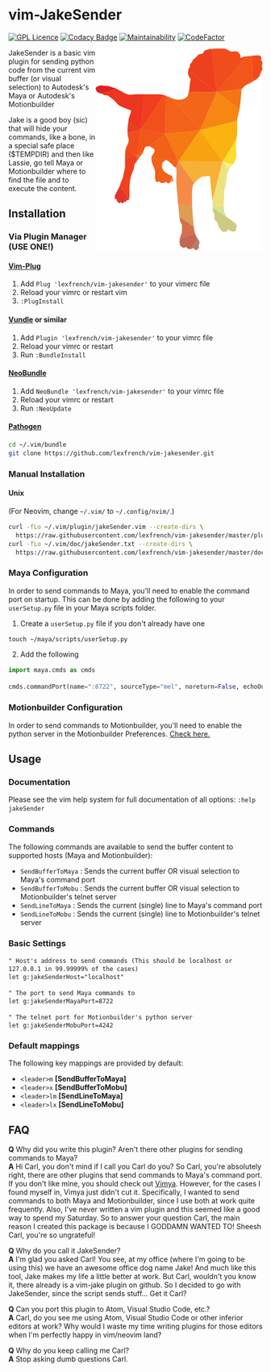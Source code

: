 # vim-JakeSender
[![GPL Licence](https://badges.frapsoft.com/os/gpl/gpl.png?v=103)](https://opensource.org/licenses/GPL-3.0/) [![Codacy Badge](https://api.codacy.com/project/badge/Grade/20393bee21b04aacb525b0384d5ebfcb)](https://www.codacy.com/app/lexfrench/vim-JakeSender?utm_source=github.com&amp;utm_medium=referral&amp;utm_content=LexFrench/vim-JakeSender&amp;utm_campaign=Badge_Grade) [![Maintainability](https://api.codeclimate.com/v1/badges/9f6c46fa47690a04fb59/maintainability)](https://codeclimate.com/github/LexFrench/vim-JakeSender/maintainability) [![CodeFactor](https://www.codefactor.io/repository/github/lexfrench/vim-jakesender/badge)](https://www.codefactor.io/repository/github/lexfrench/vim-jakesender)

<p align="center">
  <img style="float: right; height: 400px;" src="assets/jake.png" alt="Vim-JakeSender logo"/>
</p>

JakeSender is a basic vim plugin for sending python code from the current vim
buffer (or visual selection) to Autodesk's Maya or Autodesk's Motionbuilder

Jake is a good boy (sic) that will hide your commands, like a bone, in a
special safe place ($TEMPDIR) and then like Lassie, go tell Maya or
Motionbuilder where to find the file and to execute the content.

## Installation

### Via Plugin Manager (USE ONE!)

#### [Vim-Plug](https://github.com/junegunn/vim-plug)

1. Add `Plug 'lexfrench/vim-jakesender'` to your vimerc file
2. Reload your vimrc or restart vim
3. `:PlugInstall`

#### [Vundle](https://github.com/VundleVim/Vundle.vim) or similar

1. Add `Plugin 'lexfrench/vim-jakesender'` to your vimrc file
2. Reload your vimrc or restart
3. Run `:BundleInstall`

#### [NeoBundle](https://github.com/Shougo/neobundle.vim)

1. Add `NeoBundle 'lexfrench/vim-jakesender'` to your vimrc file
2. Reload your vimrc or restart
3. Run `:NeoUpdate`

#### [Pathogen](https://github.com/tpope/vim-pathogen)

```sh
cd ~/.vim/bundle
git clone https://github.com/lexfrench/vim-jakesender.git
```
### Manual Installation

#### Unix

(For Neovim, change `~/.vim/` to `~/.config/nvim/`.)

```sh
curl -fLo ~/.vim/plugin/jakeSender.vim --create-dirs \
  https://raw.githubusercontent.com/lexfrench/vim-jakesender/master/plugin/jakeSender.vim
curl -fLo ~/.vim/doc/jakeSender.txt --create-dirs \
  https://raw.githubusercontent.com/lexfrench/vim-jakesender/master/doc/jakeSender.txt
```

### Maya Configuration

In order to send commands to Maya, you'll need to enable the command port on startup. This can be done by adding the following to your `userSetup.py` file in your Maya scripts folder.

1. Create a `userSetup.py` file if you don't already have one

```
touch ~/maya/scripts/userSetup.py
```

2. Add the following 
```python
import maya.cmds as cmds

cmds.commandPort(name=":8722", sourceType="mel", noreturn=False, echoOutput=False, bufferSize=4096)
```

### Motionbuilder Configuration

In order to send commands to Motionbuilder, you'll need to enable the python server in the Motionbuilder Preferences. [Check here.](http://bit.ly/MobuPythonPrefs)

## Usage

### Documentation

Please see the vim help system for full documentation of all options: `:help jakeSender`

### Commands

The following commands are available to send the buffer content to supported hosts (Maya and Motionbuilder):
  * `SendBufferToMaya` : Sends the current buffer OR visual selection to Maya's command port
  * `SendBufferToMobu` : Sends the current buffer OR visual selection to Motionbuilder's telnet server
  * `SendLineToMaya`   : Sends the current (single) line to Maya's command port
  * `SendLineToMobu`   : Sends the current (single) line to Motionbuilder's telnet server


### Basic Settings

```vim
" Host's address to send commands (This should be localhost or 127.0.0.1 in 99.99999% of the cases)
let g:jakeSenderHost="localhost"

" The port to send Maya commands to
let g:jakeSenderMayaPort=8722

" The telnet port for Motionbuilder's python server
let g:jakeSenderMobuPort=4242
```

### Default mappings

The following key mappings are provided by default:
  * `<leader>m` **[SendBufferToMaya]**
  * `<leader>x` **[SendBufferToMobu]**
  * `<leader>lm` **[SendLineToMaya]**
  * `<leader>lx` **[SendLineToMobu]**

## FAQ
**Q** Why did you write this plugin? Aren't there other plugins for sending commands to Maya? \
**A** Hi Carl, you don't mind if I call you Carl do you? So Carl, you're absolutely right, there are other plugins that send commands to Maya's command port. If you don't like mine, you should check out [Vimya](https://www.vim.org/scripts/script.php?script_id=2626). However, for the cases I found myself in, Vimya just didn't cut it. Specifically, I wanted to send commands to both Maya and Motionbuilder, since I use both at work quite frequently. Also, I've never written a vim plugin and this seemed like a good way to spend my Saturday. So to answer your question Carl, the main reason I created this package is because I GODDAMN WANTED TO! Sheesh Carl, you're so ungrateful!

**Q** Why do you call it JakeSender? \
**A** I'm glad you asked Carl! You see, at my office (where I'm going to be using this) we have an awesome office dog name Jake! And much like this tool, Jake makes my life a little better at work. But Carl, wouldn't you know it, there already is a vim-jake plugin on github. So I decided to go with JakeSender, since the script sends stuff... Get it Carl?

**Q** Can you port this plugin to Atom, Visual Studio Code, etc.? \
**A** Carl, do you see me using Atom, Visual Studio Code or other inferior editors at work? Why would I waste my time writing plugins for those editors when I'm perfectly happy in vim/neovim land?

**Q** Why do you keep calling me Carl? \
**A** Stop asking dumb questions Carl.

